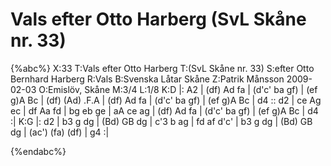 # Vals efter Otto Harberg (SvL Skåne nr. 33)

{%abc%}
X:33
T:Vals efter Otto Harberg
T:(SvL Skåne nr. 33)
S:efter Otto Bernhard Harberg
R:Vals
B:Svenska Låtar Skåne
Z:Patrik Månsson 2009-02-03
O:Emislöv, Skåne
M:3/4
L:1/8
K:D
|: A2 | (df) Ad fa | (d'c' ba gf) | (ef g)A Bc | (df) (Ad) .F.A |
(df) Ad fa | (d'c' ba gf) | (ef g)A Bc | d4 :: d2 | ce Ag ec |
df Aa fd | bg eb ge | aA ce ag | (df) Ad fa | (d'c' ba gf) |
(ef g)A Bc | d4 :|
K:G
|: d2 | b3 g dg | (Bd) GB dg | c'3 b ag |
fd af d'c' | b3 g dg | (Bd) GB dg | (ac') (fa) (df) | g4 :|


{%endabc%}


